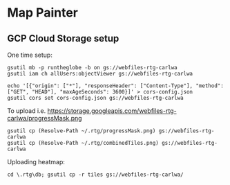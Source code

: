 # Map Painter

## GCP Cloud Storage setup

One time setup:

```shell
gsutil mb -p runtheglobe -b on gs://webfiles-rtg-carlwa
gsutil iam ch allUsers:objectViewer gs://webfiles-rtg-carlwa

echo '[{"origin": ["*"], "responseHeader": ["Content-Type"], "method": ["GET", "HEAD"], "maxAgeSeconds": 3600}]' > cors-config.json
gsutil cors set cors-config.json gs://webfiles-rtg-carlwa
```

To upload i.e. https://storage.googleapis.com/webfiles-rtg-carlwa/progressMask.png
```shell
gsutil cp (Resolve-Path ~/.rtg/progressMask.png) gs://webfiles-rtg-carlwa
gsutil cp (Resolve-Path ~/.rtg/combinedTiles.png) gs://webfiles-rtg-carlwa
```

Uploading heatmap:

```shell
cd \.rtg\db; gsutil cp -r tiles gs://webfiles-rtg-carlwa/
```
